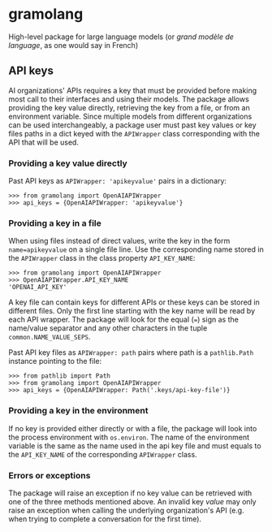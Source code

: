 # gramolang
High-level package for large language models (or _grand modèle de language_, as
one would say in French)

## API keys
AI organizations' APIs requires a key that must be provided before making most
call to their interfaces and using their models. The package allows providing
the key value directly, retrieving the key from a file, or from an environment
variable. Since multiple models from different organizations can be used
interchangeably, a package user must past key values or key files paths in a
dict keyed with the `APIWrapper` class corresponding with the API that will be
used.

### Providing a key value directly
Past API keys as `APIWrapper: 'apikeyvalue'` pairs in a dictionary: 

    >>> from gramolang import OpenAIAPIWrapper
    >>> api_keys = {OpenAIAPIWrapper: 'apikeyvalue'}

### Providing a key in a file
When using files instead of direct values, write the key in the form
`name=apikeyvalue` on a single file line. Use the corresponding name stored in
the `APIWrapper` class in the class property `API_KEY_NAME`:

    >>> from gramolang import OpenAIAPIWrapper 
    >>> OpenAIAPIWrapper.API_KEY_NAME
    'OPENAI_API_KEY'

A key file can contain keys for different APIs or these keys can be stored in
different files. Only the first line starting with the key name will be read by
each API wrapper. The package will look for the equal (`=`) sign as the name/value
separator and any other characters in the tuple `common.NAME_VALUE_SEPS`.

Past API key files as `APIWrapper: path` pairs where path is a `pathlib.Path`
instance pointing to the file:

    >>> from pathlib import Path
    >>> from gramolang import OpenAIAPIWrapper 
    >>> api_keys = {OpenAIAPIWrapper: Path('.keys/api-key-file')}

### Providing a key in the environment
If no key is provided either directly or with a file, the package will look
into the process environment with `os.environ`. The name of the environment
variable is the same as the name used in the api key file and must equals to the
`API_KEY_NAME` of the corresponding `APIWrapper` class.

### Errors or exceptions
The package will raise an exception if no key value can be retrieved with one
of the three methods mentioned above. An invalid key _value_ may only raise an
exception when calling the underlying organization's API (e.g. when trying to
complete a conversation for the first time).
